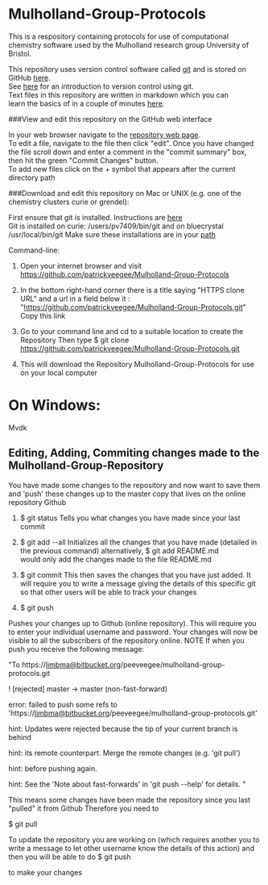Mulholland-Group-Protocols
==========================

This is a respository containing protocols for use of computational chemistry software used by the Mulholland research group University of Bristol.


This repository uses version control software called [git](http://git-scm.com/) and
is stored on GitHub [here](https://github.com/patrickveegee/Mulholland-Group-Protocols).  
See [here](https://github.com/swcarpentry/boot-camps/blob/2013-09-bristol/version-control/README.md) for an introduction to version control using git.  
Text files in this repository are written in markdown which you can  
learn the basics of in a couple of minutes [here](http://www.markdowntutorial.com/).

###View and edit this repository on the GitHub web interface 


In your web browser navigate to the [repository web page](https://github.com/patrickveegee/Mulholland-Group-Protocols).  
To edit a file, navigate to the file then click "edit".  Once you have changed the file scroll down and enter a comment in the "commit summary"
box, then hit the green "Commit Changes" button.  
To add new files click on the + symbol that appears after the current directory path

###Download and edit this repository on Mac or UNIX (e.g. one of the chemistry clusters curie or grendel): 

First ensure that git is installed. Instructions are [here](http://git-scm.com/downloads)  
Git is installed on curie: /users/pv7409/bin/git and on bluecrystal /usr/local/bin/git
Make sure these installations are in your [path](http://www.cyberciti.biz/faq/unix-linux-adding-path/)

Command-line:

1) Open your internet browser and visit https://github.com/patrickveegee/Mulholland-Group-Protocols

2) In the bottom right-hand corner there is a title saying "HTTPS clone URL" and a url in a field below it : "https://github.com/patrickveegee/Mulholland-Group-Protocols.git"
Copy this link 

3) Go to your command line and cd to a suitable location to create the Repository
Then type 
$ git clone https://github.com/patrickveegee/Mulholland-Group-Protocols.git

4) This will download the Repository Mulholland-Group-Protocols for use on your local computer 


On Windows: 
=========== 

Mvdk 



Editing, Adding, Commiting changes made to the Mulholland-Group-Repository
--------------------------------------------------------------------------

You have made some changes to the repository and now want to save them and 'push' these changes up to the master copy that lives on the online repository Github 

1) $ git status 
Tells you what changes you have made since your last commit

2) $ git add --all 
Initializes all the changes that you have made (detailed in the previous command)
alternatively, 
$ git add README.md    
would only add the changes made to the file README.md 

3) $ git commit 
This then saves the changes that you have just added. It will require you to write a message giving the details of this specific git so that other users will be able to track your changes

4) $ git push 

Pushes your changes up to Github (online repository). This will require you to enter your individual username and password.
Your changes will now be visible to all the subscribers of the repository online. 
NOTE
If when you push you receive the following message:

"To https://limbma@bitbucket.org/peeveegee/mulholland-group-protocols.git

 ! [rejected]        master -> master (non-fast-forward)

error: failed to push some refs to 'https://limbma@bitbucket.org/peeveegee/mulholland-group-protocols.git'

hint: Updates were rejected because the tip of your current branch is behind

hint: its remote counterpart. Merge the remote changes (e.g. 'git pull')

hint: before pushing again.

hint: See the 'Note about fast-forwards' in 'git push --help' for details. 
" 

This means some changes have been made the repository since you last "pulled" it from Github 
Therefore you need to

$ git pull 

To update the repository you are working on (which requires another you to write a message to let other username know the details of this action)
and then you will be able to do 
$ git push 

to make your changes 


